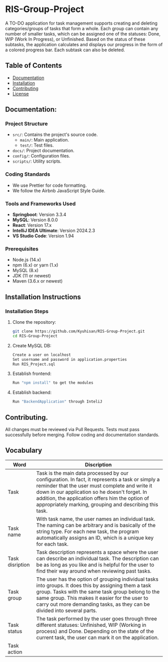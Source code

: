 # RIS-Group-Project
A TO-DO application for task management supports creating and deleting categories/groups of tasks that form a whole. Each group can contain any number of smaller tasks, which can be assigned one of the statuses: Done, WIP (Work In Progress), or Unfinished. Based on the status of these subtasks, the application calculates and displays our progress in the form of a colored progress bar. Each subtask can also be deleted.

## Table of Contents
- [Documentation](#Documentation)
- [Installation](#Installation)
- [Contributing](#Contributing)
- [License](#License)	

## Documentation: 

### Project Structure
- `src/`: Contains the project's source code.
  - `main/`: Main application.
  - `test/`: Test files.
- `docs/`: Project documentation.
- `config/`: Configuration files.
- `scripts/`: Utility scripts.

### Coding Standards
- We use Prettier for code formatting.
- We follow the Airbnb JavaScript Style Guide.

### Tools and Frameworks Used
- **Springboot**: Version 3.3.4
- **MySQL**: Version 8.0.0
- **React**: Version 17.x
- **IntelliJ IDEA Ultimate**: Version 2024.2.3
- **VS Studio Code**: Version 1.94

  
### Prerequisites
- Node.js (14.x)
- npm (6.x) or yarn (1.x)
- MySQL (8.x)
- JDK (11 or newest)
- Maven (3.6.x or newest)

  
## Installation Instructions

### Installation Steps
1. Clone the repository:
   ```bash
   git clone https://github.com/Kyuhisan/RIS-Group-Project.git
   cd RIS-Group-Project
2. Create MySQL DB:
    ```bash
    Create a user on localhost
    Set username and password in application.properties
    Run RIS_Project.sql
3. Establish frontend:
    ```bash
    Run "npm install" to get the modules
4. Establish backend:
    ```bash
    Run "BackendApplication" through InteliJ

## Contributing.
All changes must be reviewed via Pull Requests.
Tests must pass successfully before merging.
Follow coding and documentation standards.

## Vocabulary

| Word | Discription |
| ------------- | ------------- |
Task |	Task is the main data processed by our configuration. In fact, it represents a task or simply a reminder that the user must complete and write it down in our application so he doesn't forget. In addition, the application offers him the option of appropriately marking, grouping and describing this task.
Task name	| With task name, the user names an individual task. The naming can be arbitrary and is basically of the string type. For each new task, the program automatically assigns an ID, which is a unique key for each task.
Task disription	| Task description represents a space where the user can describe an individual task. The description can be as long as you like and is helpful for the user to find their way around when reviewing past tasks.
Task group	| The user has the option of grouping individual tasks into groups. It does this by assigning them a task group. Tasks with the same task group belong to the same group. This makes it easier for the user to carry out more demanding tasks, as they can be divided into several parts.
Task status	| The task performed by the user goes through three different statuses: Unfinished, WIP (Working in process) and Done. Depending on the state of the current task, the user can mark it on the application.
Task action	|


